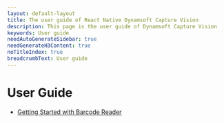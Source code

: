 ```yaml
---
layout: default-layout
title: The user guide of React Native Dynamsoft Capture Vision
description: This page is the user guide of Dynamsoft Capture Vision
keywords: User guide
needAutoGenerateSidebar: true
needGenerateH3Content: true
noTitleIndex: true
breadcrumbText: User guide
---
```


# User Guide

- [Getting Started with Barcode Reader](barcode-reader.md)
<!--
- [Getting Started with Label Recognizer](label-recognizer.md)
- [Getting Started with Document Normalizer](document-normalizer.md)
-->